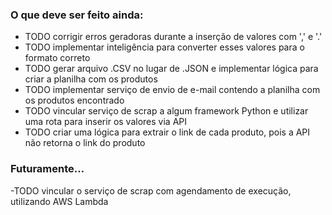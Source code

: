 ### O que deve ser feito ainda:
- TODO corrigir erros geradoras durante a inserção de valores com ',' e '.'
- TODO implementar inteligência para converter esses valores para o formato correto
- TODO gerar arquivo .CSV no lugar de .JSON e implementar lógica para criar a planilha com os produtos
- TODO implementar serviço de envio de e-mail contendo a planilha com os produtos encontrado
- TODO vincular serviço de scrap a algum framework Python e utilizar uma rota para inserir os valores via API
- TODO criar uma lógica para extrair o link de cada produto, pois a API não retorna o link do produto

### Futuramente...
-TODO vincular o serviço de scrap com agendamento de execução, utilizando AWS Lambda